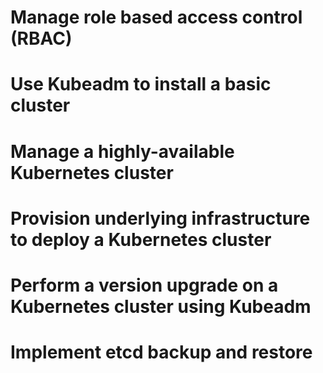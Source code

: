 # Manage role based access control (RBAC)
# Use Kubeadm to install a basic cluster
# Manage a highly-available Kubernetes cluster
# Provision underlying infrastructure to deploy a Kubernetes cluster
# Perform a version upgrade on a Kubernetes cluster using Kubeadm
# Implement etcd backup and restore
